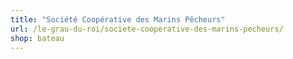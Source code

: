 ```yaml
---
title: "Société Coopérative des Marins Pêcheurs"
url: /le-grau-du-roi/societe-cooperative-des-marins-pecheurs/
shop: bateau
---
```

